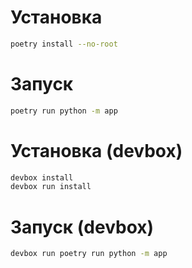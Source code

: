 # Установка

```bash
poetry install --no-root
```

# Запуск

```bash
poetry run python -m app
```

# Установка (devbox)

```bash
devbox install
devbox run install
```

# Запуск (devbox)

```bash
devbox run poetry run python -m app
```
